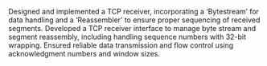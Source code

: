Designed and implemented a TCP receiver, incorporating a ‘Bytestream’ for data handling and a ‘Reassembler’ to ensure proper sequencing of received segments. Developed a TCP receiver interface to manage byte stream and segment 
reassembly, including handling sequence numbers with 32-bit wrapping. Ensured reliable data transmission and flow control using acknowledgment numbers and window sizes.

